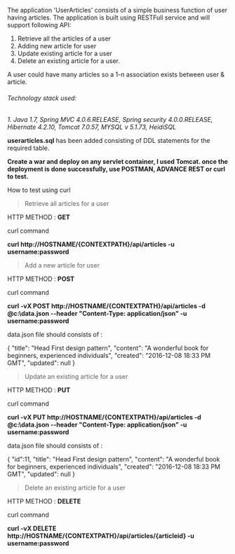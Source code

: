 The application 'UserArticles' consists of a simple business function of user having articles. The application is built using RESTFull service and will support following API:

1. Retrieve all the articles of a user
2. Adding new article for user
3. Update existing article for a user
4. Delete an existing article for a user.  

A user could have many articles so a 1-n association exists between user & article.

###### Technology stack used:

*1. Java 1.7, Spring MVC 4.0.6.RELEASE, Spring security 4.0.0.RELEASE, Hibernate 4.2.10, Tomcat 7.0.57, MYSQL v 5.1.73, HeidiSQL*

**userarticles.sql** has been added consisting of DDL statements for the required table.


**Create a war and deploy on any servlet container, I used Tomcat. once the deployment is done successfully, use POSTMAN, ADVANCE REST or curl to test.**

How to test using curl


> Retrieve all articles for a user

HTTP METHOD : **GET**

curl command 

**curl http://HOSTNAME/{CONTEXTPATH}/api/articles -u username:password**

> Add a new article for user

HTTP METHOD : **POST**

curl command 

**curl -vX POST http://HOSTNAME/{CONTEXTPATH}/api/articles -d @c:\data.json --header "Content-Type: application/json" -u username:password**

data.json file should consists of :

{
    "title": "Head First design pattern",
    "content": "A wonderful book for beginners, experienced individuals",
    "created": "2016-12-08 18:33 PM GMT",
    "updated": null
}


> Update an existing article for a user

HTTP METHOD : **PUT**

curl command 

**curl -vX PUT http://HOSTNAME/{CONTEXTPATH}/api/articles -d @c:\data.json --header "Content-Type: application/json" -u username:password**

data.json file should consists of :

{
    "id":11,
    "title": "Head First design pattern",
    "content": "A wonderful book for beginners, experienced individuals",
    "created": "2016-12-08 18:33 PM GMT",
    "updated": null
}


> Delete an existing article for a user

HTTP METHOD : **DELETE**

curl command 

**curl -vX DELETE http://HOSTNAME/{CONTEXTPATH}/api/articles/{articleid} -u username:password**


